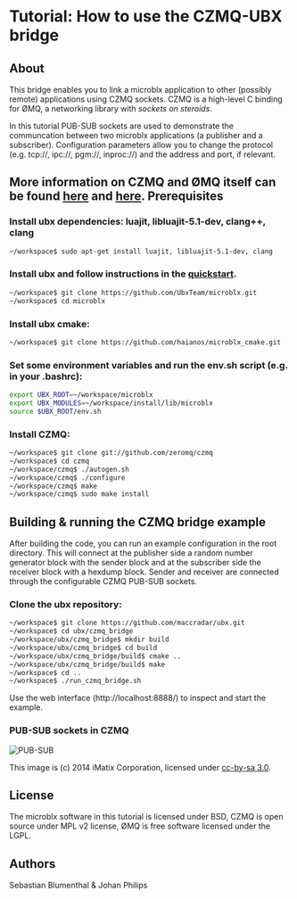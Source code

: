 Tutorial: How to use the CZMQ-UBX bridge
========================

About
---
This bridge enables you to link a microblx application to other (possibly remote) applications using CZMQ sockets. CZMQ is a high-level C binding for ØMQ, a networking library with _sockets on steroids_.

In this tutorial PUB-SUB sockets are used to demonstrate the communcation between two microblx applications (a publisher and a subscriber).
Configuration parameters allow you to change the protocol (e.g. tcp://, ipc://, pgm://, inproc://) and the address and port, if relevant.

More information on CZMQ and ØMQ itself can be found [here](http://zguide.zeromq.org/page:all) and [here](http://czmq.zeromq.org/manual:_start). 
Prerequisites
-------------
### Install ubx dependencies: luajit, libluajit-5.1-dev, clang++, clang
```sh
~/workspace$ sudo apt-get install luajit, libluajit-5.1-dev, clang
```
### Install ubx and follow instructions in the [quickstart](http://ubxteam.github.io/quickstart/).

```sh
~/workspace$ git clone https://github.com/UbxTeam/microblx.git
~/workspace$ cd microblx
```

### Install ubx cmake:

```sh
~/workspace$ git clone https://github.com/haianos/microblx_cmake.git
```
### Set some environment variables and run the env.sh script (e.g. in your .bashrc):

```sh
export UBX_ROOT=~/workspace/microblx
export UBX_MODULES=~/workspace/install/lib/microblx
source $UBX_ROOT/env.sh
```

### Install CZMQ:

```sh
~/workspace$ git clone git://github.com/zeromq/czmq
~/workspace$ cd czmq
~/workspace/czmq$ ./autogen.sh
~/workspace/czmq$ ./configure
~/workspace/czmq$ make
~/workspace/czmq$ sudo make install
```

Building & running the CZMQ bridge example
---

After building the code, you can run an example configuration in the root directory.
This will connect at the publisher side a random number generator block with the sender block and at the subscriber side the receiver block with
a hexdump block. Sender and receiver are connected through the configurable CZMQ PUB-SUB sockets.

### Clone the ubx repository:
```sh
~/workspace$ git clone https://github.com/maccradar/ubx.git
~/workspace$ cd ubx/czmq_bridge
~/workspace/ubx/czmq_bridge$ mkdir build
~/workspace/ubx/czmq_bridge$ cd build
~/workspace/ubx/czmq_bridge/build$ cmake ..
~/workspace/ubx/czmq_bridge/build$ make
~/workspace$ cd ..
~/workspace$ ./run_czmq_bridge.sh
```
Use the web interface (http://localhost:8888/) to inspect and start the example.

### PUB-SUB sockets in CZMQ
![PUB-SUB](https://github.com/imatix/zguide/raw/master/images/fig4.png "PUB-SUB")

This image is (c) 2014 iMatix Corporation, licensed under [cc-by-sa 3.0](http://creativecommons.org/licenses/by-sa/3.0/).

License
---

The microblx software in this tutorial is licensed under BSD, CZMQ is open source under MPL v2 license, ØMQ is free software licensed under the LGPL.

Authors
-----

Sebastian Blumenthal & Johan Philips
